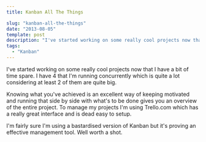 ```yaml
---
title: Kanban All The Things

slug: "kanban-all-the-things"
date: "2013-08-05"
template: post
description: "I've started working on some really cool projects now that I have a bit of time spare. I have 4 that I'm running concurrently which is quite a lot considering at least 2 of them are quite big."
tags:
  - "Kanban"
---
```

I've started working on some really cool projects now that I have a bit of time spare. I have 4 that I'm running concurrently which is quite a lot considering at least 2 of them are quite big.

Knowing what you've achieved is an excellent way of keeping motivated and running that side by side with what's to be done gives you an overview of the entire project. To manage my projects I'm using Trello.com which has a really great interface and is dead easy to setup.

I'm fairly sure I'm using a bastardised version of Kanban but it's proving an effective management tool. Well worth a shot.
